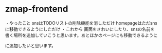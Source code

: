 # zmap-frontend

・やったこと
snsはTODOリストの削除機能を消しただけ
homepageはただsnsに移動できるようにしただけ
・これから
画面をきれいにしたり、snsの名前を書く場所を追加していこうと思います。あとほかのページにも移動できるように<nav>に追加したいと思います。
